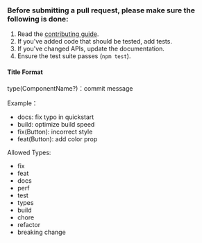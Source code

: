 ### Before submitting a pull request, please make sure the following is done:

1. Read the [contributing guide](https://github.com/qcloud-apaas/mobile-ui/blob/master/.github/CONTRIBUTING.md).
2. If you've added code that should be tested, add tests.
3. If you've changed APIs, update the documentation.
4. Ensure the test suite passes (`npm test`).

#### Title Format

type(ComponentName?)：commit message

Example：

- docs: fix typo in quickstart
- build: optimize build speed
- fix(Button): incorrect style
- feat(Button): add color prop

Allowed Types:

- fix
- feat
- docs
- perf
- test
- types
- build
- chore
- refactor
- breaking change
